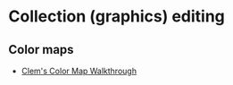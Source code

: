 # Collection (graphics) editing

## Color maps

* [Clem's Color Map Walkthrough](http://www.orderofhpak.com/Manuals/Guides/Clem's%20Cmap%20Walkthru.pdf)
